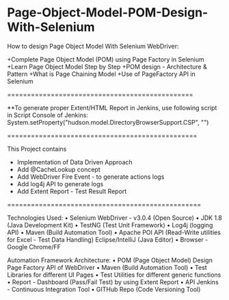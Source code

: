 # Page-Object-Model-POM-Design-With-Selenium

How to design Page Object Model With Selenium WebDriver:

+Complete Page Object Model (POM) using Page Factory in Selenium
+Learn Page Object Model Step by Step
+POM design - Architecture & Pattern
+What is Page Chaining Model
+Use of PageFactory API in Selenium

===============================================

**To generate proper Extent/HTML Report in Jenkins, use following script in Script Console of Jenkins:
System.setProperty("hudson.model.DirectoryBrowserSupport.CSP", "")

================================================

This Project contains
- Implementation of Data Driven Approach
- Add @CacheLookup concept
- Add WebDriver Fire Event - to generate actions logs
- Add log4j API to generate logs
- Add Extent Report - Test Result Report

=================================================

Technologies Used: 
• Selenium WebDriver - v3.0.4 (Open Source) 
• JDK 1.8 (Java Development Kit) 
• TestNG (Test Unit Framework) 
• Log4j (logging API) 
• Maven (Build Automation Tool) 
• Apache POI API (Read-Write utilities for Excel - Test Data Handling) Eclipse/IntelliJ (Java Editor) 
• Browser - Google Chrome/FF

Automation Framework Architecture: 
• POM (Page Object Model) Design Page Factory API of WebDriver 
• Maven (Build Automation Tool) 
• Test Libraries for different UI Pages 
• Test Utilities for different generic functions 
• Report - Dashboard (Pass/Fail Test) by using Extent Report 
• API Jenkins - Continuous Integration Tool 
• GITHub Repo (Code Versioning Tool)
